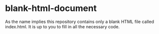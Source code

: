 # blank-html-document

As the name implies this repository contains only a blank HTML file called index.html. It is up to you to fill in all the necessary code.
